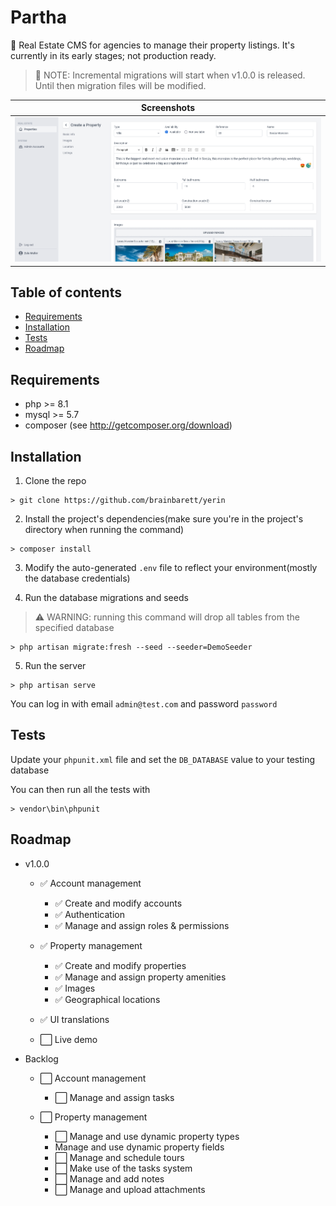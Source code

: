 # Partha

🏡 Real Estate CMS for agencies to manage their property listings. It's currently in its early stages; not production ready.

> 📝 NOTE: Incremental migrations will start when v1.0.0 is released. Until then migration files will be modified.

| Screenshots                                                         |
| ------------------------------------------------------------------- |
| <img src="./public/github/creating a property.png" alt="drawing" /> |

## Table of contents

-   [Requirements](#requirements)
-   [Installation](#installation)
-   [Tests](#tests)
-   [Roadmap](#roadmap)

## Requirements

-   php >= 8.1
-   mysql >= 5.7
-   composer (see http://getcomposer.org/download)

## Installation

1. Clone the repo

```
> git clone https://github.com/brainbarett/yerin
```

2. Install the project's dependencies(make sure you're in the project's directory when running the command)

```
> composer install
```

3. Modify the auto-generated `.env` file to reflect your environment(mostly the database credentials)

4. Run the database migrations and seeds

> ⚠️ WARNING: running this command will drop all tables from the specified database

```
> php artisan migrate:fresh --seed --seeder=DemoSeeder
```

5. Run the server

```
> php artisan serve
```

You can log in with email `admin@test.com` and password `password`

## Tests

Update your `phpunit.xml` file and set the `DB_DATABASE` value to your testing database

You can then run all the tests with

```
> vendor\bin\phpunit
```

## Roadmap

-   v1.0.0

    -   ✅ Account management

        -   ✅ Create and modify accounts
        -   ✅ Authentication
        -   ✅ Manage and assign roles & permissions

    -   ✅ Property management

        -   ✅ Create and modify properties
        -   ✅ Manage and assign property amenities
        -   ✅ Images
        -   ✅ Geographical locations

    -   ✅ UI translations

    -   ⬜️ Live demo

-   Backlog

    -   ⬜️ Account management

        -   ⬜️ Manage and assign tasks

    -   ⬜️ Property management

        -   ⬜️ Manage and use dynamic property types
        -   Manage and use dynamic property fields
        -   ⬜️ Manage and schedule tours
        -   ⬜️ Make use of the tasks system
        -   ⬜️ Manage and add notes
        -   ⬜️ Manage and upload attachments
